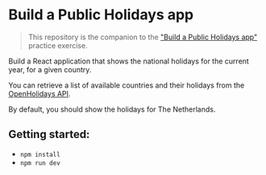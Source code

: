 # Build a Public Holidays app

> This repository is the companion to the ["Build a Public Holidays app"](https://reactpractice.dev/exercise/build-a-public-holidays-app/?utm_source=github&utm_medium=social&utm_campaign=public-holidays) practice exercise.

Build a React application that shows the national holidays for the current year, for a given country.

You can retrieve a list of available countries and their holidays from the [OpenHolidays API](https://www.openholidaysapi.org/en/api/).

By default, you should show the holidays for The Netherlands.

## Getting started:

- `npm install`
- `npm run dev`
